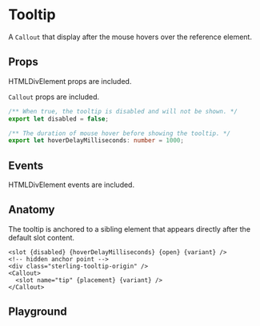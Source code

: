 <script>
    import Link from '$lib/Link.svelte';
    import Playground from './TooltipPlayground.svelte';
</script>

# Tooltip

A `Callout` that display after the mouse hovers over the reference element.

## Props

HTMLDivElement props are included.

`Callout` props are included.

```ts
/** When true, the tooltip is disabled and will not be shown. */
export let disabled = false;

/** The duration of mouse hover before showing the tooltip. */
export let hoverDelayMilliseconds: number = 1000;
```

## Events

HTMLDivElement events are included.

## Anatomy

The tooltip is anchored to a sibling element that appears directly after the default slot content.

```svelte
<slot {disabled} {hoverDelayMilliseconds} {open} {variant} />
<!-- hidden anchor point -->
<div class="sterling-tooltip-origin" />
<Callout>
  <slot name="tip" {placement} {variant} />
</Callout>
```

## Playground

<Playground />
